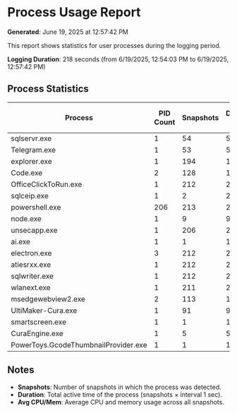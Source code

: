 # Process Usage Report

**Generated**: June 19, 2025 at 12:57:42 PM

This report shows statistics for user processes during the logging period.

**Logging Duration**: 218 seconds (from 6/19/2025, 12:54:03 PM to 6/19/2025, 12:57:42 PM)

## Process Statistics

|       Process       | PID Count | Snapshots | Duration (sec) | Avg CPU (%) | Avg Mem (%) |
|---------------------|-----------|-----------|----------------|-------------|-------------|
| sqlservr.exe             | 1         | 54        | 54            |   2.35 |   1.54 |
| Telegram.exe             | 1         | 53        | 53            |   0.04 |   1.59 |
| explorer.exe             | 1         | 194       | 194           |   0.09 |   3.89 |
| Code.exe                 | 2         | 128       | 128           |   0.33 |   3.44 |
| OfficeClickToRun.exe     | 1         | 212       | 212           |   0.00 |   0.14 |
| sqlceip.exe              | 1         | 2         | 2             |   0.18 |   0.33 |
| powershell.exe           | 206       | 213       | 213           |  15.91 |   1.06 |
| node.exe                 | 1         | 9         | 9             |   0.26 |   2.43 |
| unsecapp.exe             | 1         | 206       | 206           |   0.00 |   0.06 |
| ai.exe                   | 1         | 1         | 1             |   0.00 |   0.00 |
| electron.exe             | 3         | 212       | 212           |   1.75 |   1.30 |
| atiesrxx.exe             | 1         | 212       | 212           |   0.00 |   0.00 |
| sqlwriter.exe            | 1         | 212       | 212           |   0.00 |   0.00 |
| wlanext.exe              | 1         | 211       | 211           |   0.00 |   0.00 |
| msedgewebview2.exe       | 2         | 113       | 113           |   0.10 |   0.92 |
| UltiMaker-Cura.exe       | 1         | 91        | 91            |   2.32 |   8.86 |
| smartscreen.exe          | 1         | 1         | 1             |   0.00 |   0.17 |
| CuraEngine.exe           | 1         | 5         | 5             |   0.11 |   0.15 |
| PowerToys.GcodeThumbnailProvider.exe | 1         | 1         | 1             |   0.00 |   0.35 |

## Notes
- **Snapshots**: Number of snapshots in which the process was detected.
- **Duration**: Total active time of the process (snapshots × interval 1 sec).
- **Avg CPU/Mem**: Average CPU and memory usage across all snapshots.
